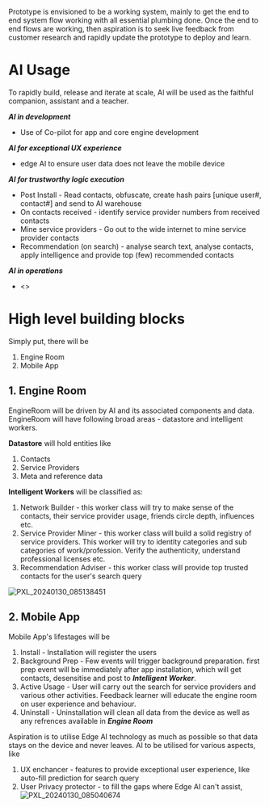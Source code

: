 Prototype is envisioned to be a working system, mainly to get the end to end system flow working with all essential plumbing done. Once the end to end flows are working, then aspiration is to seek live feedback from customer research and rapidly update the prototype to deploy and learn.

# AI Usage

To rapidly build, release and iterate at scale, AI will be used as the faithful companion, assistant and a teacher. 

***AI in development***
- Use of Co-pilot for app and core engine development 

***AI for exceptional UX experience***
- edge AI to ensure user data does not leave the mobile device
  
***AI for trustworthy logic execution***
- Post Install - Read contacts, obfuscate, create hash pairs [unique user#, contact#] and send to AI warehouse
- On contacts received - identify service provider numbers from received contacts
- Mine service providers - Go out to the wide internet to mine service provider contacts
- Recommendation (on search) - analyse search text, analyse contacts, apply intelligence and provide top (few) recommended contacts  

***AI in operations***
- <>


# High level building blocks
Simply put, there will be 
1. Engine Room 
2. Mobile App


## 1. Engine Room
EngineRoom will be driven by AI and its associated components and data. EngineRoom will have following broad areas - datastore and intelligent workers.

   **Datastore** will hold entities like   
   1. Contacts
   2. Service Providers
   3. Meta and reference data

   **Intelligent Workers** will be classified as:
   1. Network Builder - this worker class will try to make sense of the contacts, their service provider usage, friends circle depth, influences etc.
   2. Service Provider Miner - this worker class will build a solid registry of service providers. This worker will try to identity categories and sub categories of work/profession. Verify the authenticity, understand professional licenses etc.
   3. Recommendation Adviser - this worker class will provide top trusted contacts for the user's search query
   
![PXL_20240130_085138451](https://github.com/lalitparkale/TrustNet/assets/20618830/fa31adf7-3012-4900-84b8-6e138e373275)

## 2. Mobile App
Mobile App's lifestages will be 
1. Install - Installation will register the users
2. Background Prep - Few events will trigger background preparation. first prep event will be immediately after app installation, which will get contacts, desensitise and post to ***Intelligent Worker***.
3. Active Usage - User will carry out the search for service providers and various other activities. Feedback learner will educate the engine room on user experience and behaviour.
4. Uninstall - Uninstallation will clean all data from the device as well as any refrences available in ***Engine Room***

Aspiration is to utilise Edge AI technology as much as possible so that data stays on the device and never leaves. AI to be utilised for various aspects, like
1. UX enchancer - features to provide exceptional user experience, like auto-fill prediction for search query
2. User Privacy protector - to fill the gaps where Edge AI can't assist, 
![PXL_20240130_085040674](https://github.com/lalitparkale/TrustNet/assets/20618830/8b27e2f7-09f8-4b1f-8203-561642be661c)
